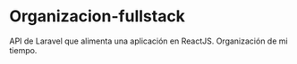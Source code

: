 # Organizacion-fullstack
API de Laravel que alimenta una aplicación en ReactJS. Organización de mi tiempo. 
